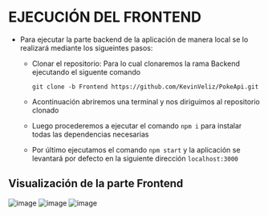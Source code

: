 # EJECUCIÓN DEL FRONTEND
- Para ejecutar la parte backend de la aplicación de manera local se lo realizará mediante los sigueintes pasos:
  
  - Clonar el repositorio: Para lo cual clonaremos la rama Backend ejecutando el siguente comando
     ```
     git clone -b Frontend https://github.com/KevinVeliz/PokeApi.git
     ```
   - Acontinuación abriremos una terminal y nos diriguimos al repositorio clonado
 
    - Luego procederemos a ejecutar el comando   ``` npm i ```  para instalar todas las dependencias necesarias
    
    - Por último ejecutamos el comando   ```npm start``` y la aplicación se levantará por defecto en la siguiente dirección   ```localhost:3000``` 
   
## Visualización de la parte Frontend
![image](https://user-images.githubusercontent.com/65980001/197460237-2719bf74-74f8-4903-a6ed-de7654e3dec4.png)
![image](https://user-images.githubusercontent.com/65980001/197466306-6a1695ee-1fa2-4c83-a0db-a81ed317d1e9.png)
![image](https://user-images.githubusercontent.com/65980001/197466343-f45cbbe5-2a0c-48a0-a6a9-31bdf9c54b71.png)
